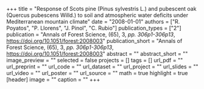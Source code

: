+++
title = "Response of Scots pine (Pinus sylvestris L.) and pubescent oak (Quercus pubescens Willd.) to soil and atmospheric water deficits under Mediterranean mountain climate"
date = "2008-01-01"
authors = ["R. Poyatos", "P. Llorens", "J. Pinol", "C. Rubio"]
publication_types = ["2"]
publication = "Annals of Forest Science, (65), 3, _pp. 306p1-306p13_, https://doi.org/10.1051/forest:2008003"
publication_short = "Annals of Forest Science, (65), 3, _pp. 306p1-306p13_, https://doi.org/10.1051/forest:2008003"
abstract = ""
abstract_short = ""
image_preview = ""
selected = false
projects = []
tags = []
url_pdf = ""
url_preprint = ""
url_code = ""
url_dataset = ""
url_project = ""
url_slides = ""
url_video = ""
url_poster = ""
url_source = ""
math = true
highlight = true
[header]
image = ""
caption = ""
+++
